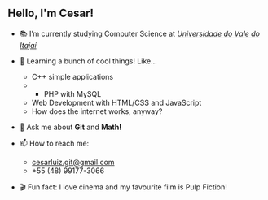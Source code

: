 <h2> Hello, I'm Cesar! </h2>

- :books: I’m currently studying Computer Science at <a href="https://www.univali.br/"> <em>Universidade do Vale do Itajaí</em> </a>
- 🔭 Learning a bunch of cool things! Like...
    - C++ simple applications
    - - PHP with MySQL
    - Web Development with HTML/CSS and JavaScript
    - How does the internet works, anyway?
- 💬 Ask me about **Git** and **Math!**
- 📫 How to reach me: 
    - cesarluiz.git@gmail.com
    - +55 (48) 99177-3066

- :clapper: Fun fact: I love cinema and my favourite film is Pulp Fiction! 

